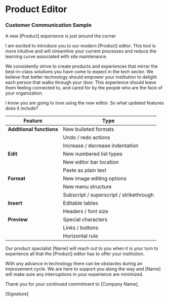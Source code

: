 # Product Editor
### Customer Communication Sample
A new [Product] experience is just around the corner

I am excited to introduce you to our modern [Product] editor. This tool is more intuitive and will streamline your current processes and reduce the learning curve associated with site maintenance.

We consistently strive to create products and experiences that mirror the best-in-class solutions you have come to expect in the tech sector. We believe that better technology should empower your institution to delight each person that walks through your door. This experience should leave them feeling connected to, and cared for by the people who are the face of your organization.

I know you are going to love using the new editor. So what updated features does it include?

|Feature|Type|
| --- | --- |
|**Additional functions** | New bulleted formats |
|| Undo / redo actions |
|| Increase / decrease indentation|
|**Edit**|New numbered list types | 
|| New editor bar location | 
||Paste as plain text| 
|**Format**| New image editing options | 
|| New menu structure | 
|| Subscript / superscript / strikethrough|
|**Insert**| Editable tables |
|| Headers / font size|
|**Preview** |Special characters |
||Links / buttons|
||Horizontal rule|

Our product specialist [Name] will reach out to you when it is your turn to experience all that the [Product] editor has to offer your institution.

With any advance in technology there can be obstacles during an improvement cycle. We are here to support you along the way and [Name] will make sure any interruptions in your experience are minimized.

Thank you for your continued commitment to [Company Name],

[Signature]
